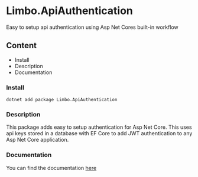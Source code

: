 # Limbo.ApiAuthentication
Easy to setup api authentication using Asp Net Cores built-in workflow

## Content

- Install
- Description
- Documentation

### Install
```
dotnet add package Limbo.ApiAuthentication
```

### Description
This package adds easy to setup authentication for Asp Net Core. This uses api keys stored in a database with EF Core to add JWT authentication to any Asp Net Core application.

### Documentation
You can find the documentation [here](docs/index.md)